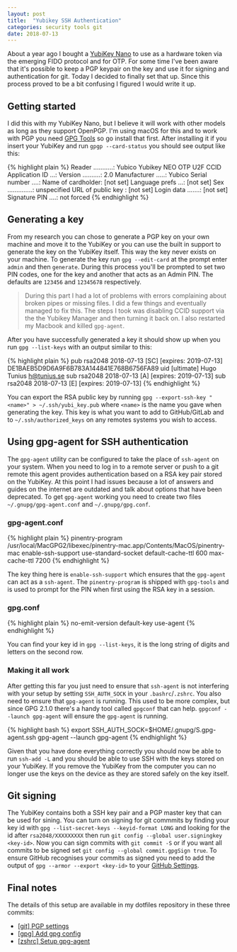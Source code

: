 ```yaml
---
layout: post
title:  "Yubikey SSH Authentication"
categories: security tools git
date: 2018-07-13
---
```


About a year ago I bought a [YubiKey Nano](https://www.yubico.com/product/yubikey-neo/) to use as a hardware token via the emerging FIDO protocol and for OTP. For some time I've been aware that it's possible to keep a PGP keypair on the key and use it for signing and authentication for git. Today I decided to finally set that up. Since this process proved to be a bit confusing I figured I would write it up.

## Getting started

I did this with my YubiKey Nano, but I believe it will work with other models as long as they support OpenPGP. I'm using macOS for this and to work with PGP you need [GPG Tools](https://gpgtools.org/) so go install that first. After installing it if you insert your YubiKey and run `gpgp --card-status` you should see output like this:

{% highlight plain %}
Reader ...........: Yubico Yubikey NEO OTP U2F CCID
Application ID ...: <ID>
Version ..........: 2.0
Manufacturer .....: Yubico
Serial number ....: <serial>
Name of cardholder: [not set]
Language prefs ...: [not set]
Sex ..............: unspecified
URL of public key : [not set]
Login data .......: [not set]
Signature PIN ....: not forced
{% endhighlight %}


## Generating a key

From my research you can chose to generate a PGP key on your own machine and move it to the YubiKey or you can use the built in support to generate the key on the YubiKey itself. This way the key never exists on your machine. To generate the key run `gpg --edit-card` at the prompt enter `admin` and then `generate`. During this process you'll be prompted to set two PIN codes, one for the key and another that acts as an Admin PIN. The defaults are `123456` and `12345678` respectively.

> During this part I had a lot of problems with errors complaining about broken pipes or missing files. I did a few things and eventually managed to fix this. The steps I took was disabling CCID support via the the Yubikey Manager and then turning it back on. I also restarted my Macbook and killed `gpg-agent`.

After you have successfully generated a key it should show up when you run `gpg --list-keys` with an output similar to this:

{% highlight plain %}
pub   rsa2048 2018-07-13 [SC] [expires: 2019-07-13]
      DE1BAEB5D9D6A9F6B783A144841E768B6756FA89
uid           [ultimate] Hugo Tunius <h@tunius.se>
sub   rsa2048 2018-07-13 [A] [expires: 2019-07-13]
sub   rsa2048 2018-07-13 [E] [expires: 2019-07-13]
{% endhighlight %}

You can export the RSA public key by running `gpg --export-ssh-key "<name>" > ~/.ssh/yubi_key.pub` where `<name>` is the name you gave when generating the key. This key is what you want to add to GitHub/GitLab and to `~/.ssh/authorized_keys` on any remotes systems you wish to access.

## Using gpg-agent for SSH authentication

The `gpg-agent` utility can be configured to take the place of `ssh-agent` on your system. When you need to log in to a remote server or push to a git remote this agent provides authentication based on a RSA key pair stored on the YubiKey. At this point I had issues because a lot of answers and guides on the internet are outdated and talk about options that have been deprecated. To get `gpg-agent` working you need to create two files `~/.gnupg/gpg-agent.conf` and `~/.gnupg/gpg.conf`.

### gpg-agent.conf

{% highlight plain %}
pinentry-program /usr/local/MacGPG2/libexec/pinentry-mac.app/Contents/MacOS/pinentry-mac
enable-ssh-support
use-standard-socket
default-cache-ttl 600
max-cache-ttl 7200
{% endhighlight %}

The key thing here is `enable-ssh-support` which ensures that the `gpg-agent` can act as a `ssh-agent`. The `pinentry-program` is shipped with `gpg-tools` and is used to prompt for the PIN when first using the RSA key in a session.

### gpg.conf

{% highlight plain %}
no-emit-version
default-key <key-id>
use-agent
{% endhighlight %}

You can find your key id in `gpg --list-keys`, it is the long string of digits and letters on the second row.

### Making it all work

After getting this far you just need to ensure that `ssh-agent` is not interfering with your setup by setting `SSH_AUTH_SOCK` in your `.bashrc`/`.zshrc`. You also need to ensure that `gpg-agent` is running. This used to be more complex, but since GPG 2.1.0 there's a handy tool called `gpgconf` that can help. `gpgconf --launch gpg-agent` will ensure the `gpg-agent` is running.

{% highlight bash %}
export SSH_AUTH_SOCK=$HOME/.gnupg/S.gpg-agent.ssh
gpg-agent --launch gpg-agent
{% endhighlight %}

Given that you have done everything correctly you should now be able to run `ssh-add -L` and you should be able to use SSH with the keys stored on your YubiKey. If you remove the YubiKey from the computer you can no longer use the keys on the device as they are stored safely on the key itself.


## Git signing

The YubiKey contains both a SSH key pair and a PGP master key that can be used for sining. You can turn on signing for git commmits by finding your key id with `gpg --list-secret-keys --keyid-format LONG` and looking for the id after `rsa2048/XXXXXXXXX` then run `git config --global user.signingkey <key-id>`. Now you can sign commits with `git commit -S` or if you want all commits to be signed set `git config --global commit.gpgSign true`. To ensure GitHub recognises your commits as signed you need to add the output of `gpg --armor --export <key-id>` to your [GitHub Settings](https://github.com/settings/keys).

## Final notes

The details of this setup are available in my dotfiles repository in these three commits:

+ [[git] PGP settings](https://github.com/k0nserv/dotfiles/commit/39627e155e17c5a7f1cceb8afb9fb5267309c540)
+ [[gpg] Add gpg config](https://github.com/k0nserv/dotfiles/commit/660e051240edda0d564bec7a3e883dfc0568b3ec)
+ [[zshrc] Setup gpg-agent](https://github.com/k0nserv/dotfiles/commit/f215d938c31c1b3ac33163cfa80b9db7f2e90d1b)

